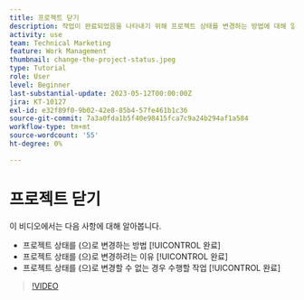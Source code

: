 ```yaml
---
title: 프로젝트 닫기
description: 작업이 완료되었음을 나타내기 위해 프로젝트 상태를 변경하는 방법에 대해 알아봅니다.
activity: use
team: Technical Marketing
feature: Work Management
thumbnail: change-the-project-status.jpeg
type: Tutorial
role: User
level: Beginner
last-substantial-update: 2023-05-12T00:00:00Z
jira: KT-10127
exl-id: e32f89f0-9b02-42e8-85b4-57fe461b1c36
source-git-commit: 7a3a0fda1b5f40e98415fca7c9a24b294af1a584
workflow-type: tm+mt
source-wordcount: '55'
ht-degree: 0%

---
```


# 프로젝트 닫기

이 비디오에서는 다음 사항에 대해 알아봅니다.

* 프로젝트 상태를 (으)로 변경하는 방법 [!UICONTROL 완료]
* 프로젝트 상태를 (으)로 변경하려는 이유 [!UICONTROL 완료]
* 프로젝트 상태를 (으)로 변경할 수 없는 경우 수행할 작업 [!UICONTROL 완료]

>[!VIDEO](https://video.tv.adobe.com/v/3419336/?quality=12&learn=on)
